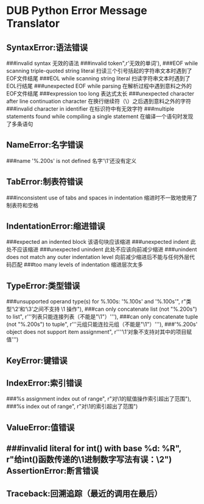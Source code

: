 DUB Python Error Message Translator
=====
SyntaxError:语法错误
--------------
###invalid syntax
无效的语法
###invalid token",r'无效的单词'),
###EOF while scanning triple-quoted string literal
扫读三个引号括起的字符串文本时遇到了EOF文件结尾
###EOL while scanning string literal
扫读字符串文本时遇到了EOL行结尾
###unexpected EOF while parsing
在解析过程中遇到意料之外的EOF文件结尾
###expression too long
表达式太长
###unexpected character after line continuation character
在换行继续符（\）之后遇到意料之外的字符
###invalid character in identifier
在标识符中有无效字符
###multiple statements found while compiling a single statement
在编译一个语句时发现了多条语句
                                        
NameError:名字错误
--------------
###name '%.200s' is not defined
名字'\1'还没有定义
                                         
TabError:制表符错误
--------------
###inconsistent use of tabs and spaces in indentation
缩进时不一致地使用了制表符和空格
                                         
IndentationError:缩进错误
--------------
###expected an indented block
该语句块应该缩进
###unexpected indent
此处不应该缩进
###unexpected unindent
此处不应该向前减少缩进
###unindent does not match any outer indentation level
向前减少缩进后不能与任何外层代码匹配
###too many levels of indentation
缩进层次太多
                                
TypeError:类型错误
--------------
###unsupported operand type(s) for %.100s: '%.100s' and '%.100s'", r"类型‘\2’和‘\3’之间不支持 \1 操作"),
###can only concatenate list (not \"%.200s\") to list", r'''列表只能连接列表（不能是"\1"）'''),
###can only concatenate tuple (not \"%.200s\") to tuple", r'''元组只能连拉元组（不能是"\1"）'''),
###'%.200s' object does not support item assignment", r'''‘\1’对象不支持对其中的项目赋值''')
                                         
KeyError:键错误
--------------
                               
IndexError:索引错误
--------------
###%s assignment index out of range", r"对\1的赋值操作索引超出了范围"),
###%s index out of range", r"对\1的索引超出了范围")
                                        
ValueError:值错误
--------------
###invalid literal for int() with base %d: %R", r"给int()函数传递的\1进制数字写法有误：\2")
AssertionError:断言错误
--------------
Traceback:回溯追踪（最近的调用在最后）
--------------

